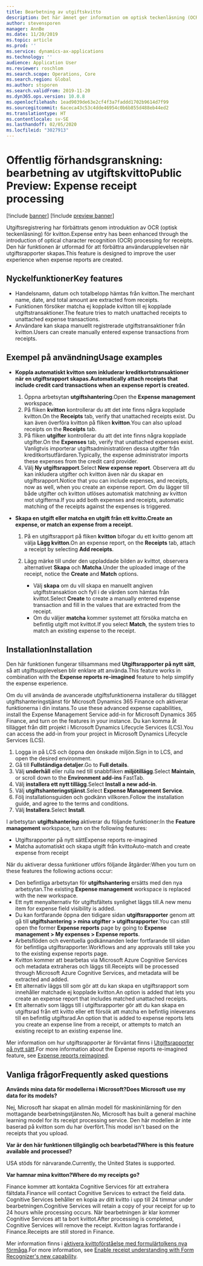 ```yaml
---
title: Bearbetning av utgiftskvitto
description: Det här ämnet ger information om optisk teckenläsning (OCR) av kvitton. Den här funktionen är utformad för att förbättra användarupplevelsen när utgiftsrapporter skapas i Microsoft Dynamics 365 Finance.
author: stevensporen
manager: AnnBe
ms.date: 11/20/2019
ms.topic: article
ms.prod: ''
ms.service: dynamics-ax-applications
ms.technology: ''
audience: Application User
ms.reviewer: roschlom
ms.search.scope: Operations, Core
ms.search.region: Global
ms.author: stsporen
ms.search.validFrom: 2019-11-20
ms.dyn365.ops.version: 10.0.8
ms.openlocfilehash: 1ead9039de63e2cf4f3a7faddd1702b9614d7f99
ms.sourcegitcommit: 6aceca43c53c4dde46954c0b6b855d488eb44ed2
ms.translationtype: HT
ms.contentlocale: sv-SE
ms.lasthandoff: 02/05/2020
ms.locfileid: "3027913"
---
```

# <a name="public-preview-expense-receipt-processing"></a><span data-ttu-id="b8c7e-104">Offentlig förhandsgranskning: bearbetning av utgiftskvitto</span><span class="sxs-lookup"><span data-stu-id="b8c7e-104">Public Preview: Expense receipt processing</span></span>

[!include [banner](../includes/banner.md)]
[!include [preview banner](../includes/preview-banner.md)]


<span data-ttu-id="b8c7e-105">Utgiftsregistrering har förbättrats genom introduktion av OCR (optisk teckenläsning) för kvitton.</span><span class="sxs-lookup"><span data-stu-id="b8c7e-105">Expense entry has been enhanced through the introduction of optical character recognition (OCR) processing for receipts.</span></span> <span data-ttu-id="b8c7e-106">Den här funktionen är utformad för att förbättra användarupplevelsen när utgiftsrapporter skapas.</span><span class="sxs-lookup"><span data-stu-id="b8c7e-106">This feature is designed to improve the user experience when expense reports are created.</span></span>

## <a name="key-features"></a><span data-ttu-id="b8c7e-107">Nyckelfunktioner</span><span class="sxs-lookup"><span data-stu-id="b8c7e-107">Key features</span></span>

- <span data-ttu-id="b8c7e-108">Handelsnamn, datum och totalbelopp hämtas från kvitton.</span><span class="sxs-lookup"><span data-stu-id="b8c7e-108">The merchant name, date, and total amount are extracted from receipts.</span></span>
- <span data-ttu-id="b8c7e-109">Funktionen försöker matcha ej kopplade kvitton till ej kopplade utgiftstransaktioner.</span><span class="sxs-lookup"><span data-stu-id="b8c7e-109">The feature tries to match unattached receipts to unattached expense transactions.</span></span>
- <span data-ttu-id="b8c7e-110">Användare kan skapa manuellt registrerade utgiftstransaktioner från kvitton.</span><span class="sxs-lookup"><span data-stu-id="b8c7e-110">Users can create manually entered expense transactions from receipts.</span></span>

## <a name="usage-examples"></a><span data-ttu-id="b8c7e-111">Exempel på användning</span><span class="sxs-lookup"><span data-stu-id="b8c7e-111">Usage examples</span></span>

- <span data-ttu-id="b8c7e-112">**Koppla automatiskt kvitton som inkluderar kreditkortstransaktioner när en utgiftsrapport skapas.**</span><span class="sxs-lookup"><span data-stu-id="b8c7e-112">**Automatically attach receipts that include credit card transactions when an expense report is created.**</span></span>

    1. <span data-ttu-id="b8c7e-113">Öppna arbetsytan **utgiftshantering**.</span><span class="sxs-lookup"><span data-stu-id="b8c7e-113">Open the **Expense management** workspace.</span></span>
    2. <span data-ttu-id="b8c7e-114">På fliken **kvitton** kontrollerar du att det inte finns några kopplade kvitton.</span><span class="sxs-lookup"><span data-stu-id="b8c7e-114">On the **Receipts** tab, verify that unattached receipts exist.</span></span> <span data-ttu-id="b8c7e-115">Du kan även överföra kvitton på fliken **kvitton**.</span><span class="sxs-lookup"><span data-stu-id="b8c7e-115">You can also upload receipts on the **Receipts** tab.</span></span>
    3. <span data-ttu-id="b8c7e-116">På fliken **utgifter** kontrollerar du att det inte finns några kopplade utgifter.</span><span class="sxs-lookup"><span data-stu-id="b8c7e-116">On the **Expenses** tab, verify that unattached expenses exist.</span></span> <span data-ttu-id="b8c7e-117">Vanligtvis importerar utgiftsadministratören dessa utgifter från kreditkortsutfärdaren.</span><span class="sxs-lookup"><span data-stu-id="b8c7e-117">Typically, the expense administrator imports these expenses from the credit card provider.</span></span>
    4. <span data-ttu-id="b8c7e-118">Välj **Ny utgiftsrapport**.</span><span class="sxs-lookup"><span data-stu-id="b8c7e-118">Select **New expense report**.</span></span> <span data-ttu-id="b8c7e-119">Observera att du kan inkludera utgifter och kvitton även när du skapar en utgiftsrapport.</span><span class="sxs-lookup"><span data-stu-id="b8c7e-119">Notice that you can include expenses, and receipts, now as well, when you create an expense report.</span></span> <span data-ttu-id="b8c7e-120">Om du lägger till både utgifter och kvitton utlöses automatisk matchning av kvitton mot utgifterna.</span><span class="sxs-lookup"><span data-stu-id="b8c7e-120">If you add both expenses and receipts, automatic matching of the receipts against the expenses is triggered.</span></span>

- <span data-ttu-id="b8c7e-121">**Skapa en utgift eller matcha en utgift från ett kvitto.**</span><span class="sxs-lookup"><span data-stu-id="b8c7e-121">**Create an expense, or match an expense from a receipt.**</span></span>

    1. <span data-ttu-id="b8c7e-122">På en utgiftsrapport på fliken **kvitton** bifogar du ett kvitto genom att välja **Lägg kvitton**.</span><span class="sxs-lookup"><span data-stu-id="b8c7e-122">On an expense report, on the **Receipts** tab, attach a receipt by selecting **Add receipts**.</span></span>
    2. <span data-ttu-id="b8c7e-123">Lägg märke till under den uppladdade bilden av kvittot, observera alternativet **Skapa** och **Matcha**.</span><span class="sxs-lookup"><span data-stu-id="b8c7e-123">Under the uploaded image of the receipt, notice the **Create** and **Match** options.</span></span>

        - <span data-ttu-id="b8c7e-124">Välj **skapa** om du vill skapa en manuellt angiven utgiftstransaktion och fyll i de värden som hämtas från kvittot.</span><span class="sxs-lookup"><span data-stu-id="b8c7e-124">Select **Create** to create a manually entered expense transaction and fill in the values that are extracted from the receipt.</span></span>
        - <span data-ttu-id="b8c7e-125">Om du väljer **matcha** kommer systemet att försöka matcha en befintlig utgift mot kvittot.</span><span class="sxs-lookup"><span data-stu-id="b8c7e-125">If you select **Match**, the system tries to match an existing expense to the receipt.</span></span>

## <a name="installation"></a><span data-ttu-id="b8c7e-126">Installation</span><span class="sxs-lookup"><span data-stu-id="b8c7e-126">Installation</span></span>

<span data-ttu-id="b8c7e-127">Den här funktionen fungerar tillsammans med **Utgiftsrapporter på nytt sätt**, så att utgiftsupplevelsen blir enklare att använda.</span><span class="sxs-lookup"><span data-stu-id="b8c7e-127">This feature works in combination with the **Expense reports re-imagined** feature to help simplify the expense experience.</span></span>

<span data-ttu-id="b8c7e-128">Om du vill använda de avancerade utgiftsfunktionerna installerar du tillägget utgiftshanteringstjänst för Microsoft Dynamics 365 Finance och aktiverar funktionerna i din instans.</span><span class="sxs-lookup"><span data-stu-id="b8c7e-128">To use these advanced expense capabilities, install the Expense Management Service add-in for Microsoft Dynamics 365 Finance, and turn on the features in your instance.</span></span> <span data-ttu-id="b8c7e-129">Du kan komma åt tillägget från ditt projekt i Microsoft Dynamics Lifecycle Services (LCS).</span><span class="sxs-lookup"><span data-stu-id="b8c7e-129">You can access the add-in from your project in Microsoft Dynamics Lifecycle Services (LCS).</span></span>

1. <span data-ttu-id="b8c7e-130">Logga in på LCS och öppna den önskade miljön.</span><span class="sxs-lookup"><span data-stu-id="b8c7e-130">Sign in to LCS, and open the desired environment.</span></span>
2. <span data-ttu-id="b8c7e-131">Gå till **Fullständiga detaljer**.</span><span class="sxs-lookup"><span data-stu-id="b8c7e-131">Go to **Full details**.</span></span>
3. <span data-ttu-id="b8c7e-132">Välj **underhåll** eller rulla ned till snabbfliken **miljötillägg**.</span><span class="sxs-lookup"><span data-stu-id="b8c7e-132">Select **Maintain**, or scroll down to the **Environment add-ins** FastTab.</span></span>
4. <span data-ttu-id="b8c7e-133">Välj **installera ett nytt tillägg**.</span><span class="sxs-lookup"><span data-stu-id="b8c7e-133">Select **Install a new add-in**.</span></span>
5. <span data-ttu-id="b8c7e-134">Välj **utgiftshanteringstjänst**.</span><span class="sxs-lookup"><span data-stu-id="b8c7e-134">Select **Expense Management Service**.</span></span>
6. <span data-ttu-id="b8c7e-135">Följ installationsguiden och godkänn villkoren.</span><span class="sxs-lookup"><span data-stu-id="b8c7e-135">Follow the installation guide, and agree to the terms and conditions.</span></span>
7. <span data-ttu-id="b8c7e-136">Välj **Installera**.</span><span class="sxs-lookup"><span data-stu-id="b8c7e-136">Select **Install**.</span></span>

<span data-ttu-id="b8c7e-137">I arbetsytan **utgiftshantering** aktiverar du följande funktioner:</span><span class="sxs-lookup"><span data-stu-id="b8c7e-137">In the **Feature management** workspace, turn on the following features:</span></span>

- <span data-ttu-id="b8c7e-138">Utgiftsrapporter på nytt sätt</span><span class="sxs-lookup"><span data-stu-id="b8c7e-138">Expense reports re-imagined</span></span>
- <span data-ttu-id="b8c7e-139">Matcha automatiskt och skapa utgift från kvitto</span><span class="sxs-lookup"><span data-stu-id="b8c7e-139">Auto-match and create expense from receipt</span></span>

<span data-ttu-id="b8c7e-140">När du aktiverar dessa funktioner utförs följande åtgärder:</span><span class="sxs-lookup"><span data-stu-id="b8c7e-140">When you turn on these features the following actions occur:</span></span>

- <span data-ttu-id="b8c7e-141">Den befintliga arbetsytan för **utgiftshantering** ersätts med den nya arbetsytan.</span><span class="sxs-lookup"><span data-stu-id="b8c7e-141">The existing **Expense management** workspace is replaced with the new workspace.</span></span>
- <span data-ttu-id="b8c7e-142">Ett nytt menyalternativ för utgiftsfältets synlighet läggs till.</span><span class="sxs-lookup"><span data-stu-id="b8c7e-142">A new menu item for expense field visibility is added.</span></span>
- <span data-ttu-id="b8c7e-143">Du kan fortfarande öppna den tidigare sidan **utgiftsrapporter** genom att gå till **utgiftshantering > mina utgifter > utgiftsrapporter**.</span><span class="sxs-lookup"><span data-stu-id="b8c7e-143">You can still open the former **Expense reports** page by going to **Expense management > My expenses > Expense reports**.</span></span>
- <span data-ttu-id="b8c7e-144">Arbetsflöden och eventuella godkännanden leder fortfarande till sidan för befintliga utgiftsrapporter.</span><span class="sxs-lookup"><span data-stu-id="b8c7e-144">Workflows and any approvals still take you to the existing expense reports page.</span></span>
- <span data-ttu-id="b8c7e-145">Kvitton kommer att bearbetas via Microsoft Azure Cognitive Services och metadata extraheras och läggs till.</span><span class="sxs-lookup"><span data-stu-id="b8c7e-145">Receipts will be processed through Microsoft Azure Cognitive Services, and metadata will be extracted and added.</span></span>
- <span data-ttu-id="b8c7e-146">Ett alternativ läggs till som gör att du kan skapa en utgiftsrapport som innehåller matchade ej kopplade kvitton.</span><span class="sxs-lookup"><span data-stu-id="b8c7e-146">An option is added that lets you create an expense report that includes matched unattached receipts.</span></span>
- <span data-ttu-id="b8c7e-147">Ett alternativ som läggs till i utgiftsrapporter gör att du kan skapa en utgiftsrad från ett kvitto eller ett försök att matcha en befintlig inleverans till en befintlig utgiftsrad.</span><span class="sxs-lookup"><span data-stu-id="b8c7e-147">An option that is added to expense reports lets you create an expense line from a receipt, or attempts to match an existing receipt to an existing expense line.</span></span>

<span data-ttu-id="b8c7e-148">Mer information om hur utgiftsrapporter är förväntat finns i [Utgiftsrapporter på nytt sätt](ExpenseWorkspaceNew.md).</span><span class="sxs-lookup"><span data-stu-id="b8c7e-148">For more information about the Expense reports re-imagined feature, see [Expense reports reimagined](ExpenseWorkspaceNew.md).</span></span>

## <a name="frequently-asked-questions"></a><span data-ttu-id="b8c7e-149">Vanliga frågor</span><span class="sxs-lookup"><span data-stu-id="b8c7e-149">Frequently asked questions</span></span>

<span data-ttu-id="b8c7e-150">**Används mina data för modellerna i Microsoft?**</span><span class="sxs-lookup"><span data-stu-id="b8c7e-150">**Does Microsoft use my data for its models?**</span></span>

<span data-ttu-id="b8c7e-151">Nej, Microsoft har skapat en allmän modell för maskininlärning för den mottagande bearbetningstjänsten.</span><span class="sxs-lookup"><span data-stu-id="b8c7e-151">No, Microsoft has built a general machine learning model for its receipt processing service.</span></span> <span data-ttu-id="b8c7e-152">Den här modellen är inte baserad på kvitton som du har överfört.</span><span class="sxs-lookup"><span data-stu-id="b8c7e-152">This model isn't based on the receipts that you upload.</span></span>

<span data-ttu-id="b8c7e-153">**Var är den här funktionen tillgänglig och bearbetad?**</span><span class="sxs-lookup"><span data-stu-id="b8c7e-153">**Where is this feature available and processed?**</span></span>

<span data-ttu-id="b8c7e-154">USA stöds för närvarande.</span><span class="sxs-lookup"><span data-stu-id="b8c7e-154">Currently, the United States is supported.</span></span>

<span data-ttu-id="b8c7e-155">**Var hamnar mina kvitton?**</span><span class="sxs-lookup"><span data-stu-id="b8c7e-155">**Where do my receipts go?**</span></span>

<span data-ttu-id="b8c7e-156">Finance kommer att kontakta Cognitive Services för att extrahera fältdata.</span><span class="sxs-lookup"><span data-stu-id="b8c7e-156">Finance will contact Cognitive Services to extract the field data.</span></span> <span data-ttu-id="b8c7e-157">Cognitive Services behåller en kopia av ditt kvitto i upp till 24 timmar under bearbetningen.</span><span class="sxs-lookup"><span data-stu-id="b8c7e-157">Cognitive Services will retain a copy of your receipt for up to 24 hours while processing occurs.</span></span> <span data-ttu-id="b8c7e-158">När bearbetningen är klar kommer Cognitive Services att ta bort kvittot.</span><span class="sxs-lookup"><span data-stu-id="b8c7e-158">After processing is completed, Cognitive Services will remove the receipt.</span></span> <span data-ttu-id="b8c7e-159">Kvitton lagras fortfarande i Finance.</span><span class="sxs-lookup"><span data-stu-id="b8c7e-159">Receipts are still stored in Finance.</span></span>

<span data-ttu-id="b8c7e-160">Mer information finns i [aktivera kvittoförståelse med formulärtolkens nya förmåga](https://azure.microsoft.com/blog/enable-receipt-understanding-with-form-recognizer-s-new-capability/).</span><span class="sxs-lookup"><span data-stu-id="b8c7e-160">For more information, see [Enable receipt understanding with Form Recognizer's new capability](https://azure.microsoft.com/blog/enable-receipt-understanding-with-form-recognizer-s-new-capability/).</span></span>
